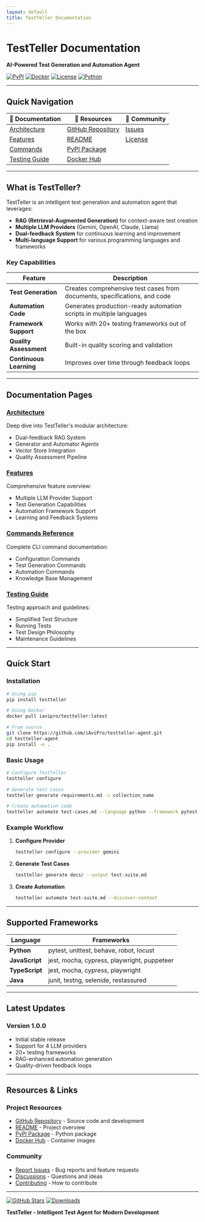 ```yaml
---
layout: default
title: TestTeller Documentation
---
```


<!-- This comment separates Jekyll front matter from content -->

# TestTeller Documentation

**AI-Powered Test Generation and Automation Agent**

[![PyPI](https://img.shields.io/pypi/v/testteller)](https://pypi.org/project/testteller/)
[![Docker](https://img.shields.io/docker/v/iavipro/testteller?label=docker&logo=docker)](https://hub.docker.com/r/iavipro/testteller)
[![License](https://img.shields.io/badge/License-Apache%202.0-blue.svg)](https://opensource.org/licenses/Apache-2.0)
[![Python](https://img.shields.io/pypi/pyversions/testteller)](https://pypi.org/project/testteller/)

---

## Quick Navigation

| 📖 Documentation | 🚀 Resources | 🤝 Community |
|------------------|--------------|--------------|
| [Architecture](ARCHITECTURE.md) | [GitHub Repository](https://github.com/iAviPro/testteller-agent) | [Issues](https://github.com/iAviPro/testteller-agent/issues) |
| [Features](FEATURES.md) | [README](https://github.com/iAviPro/testteller-agent/blob/main/README.md) | [License](https://github.com/iAviPro/testteller-agent/blob/main/LICENSE) |
| [Commands](COMMANDS.md) | [PyPI Package](https://pypi.org/project/testteller/) |  |
| [Testing Guide](TESTING.md) | [Docker Hub](https://hub.docker.com/r/iavipro/testteller) | |

---

## What is TestTeller?

TestTeller is an intelligent test generation and automation agent that leverages:
- **RAG (Retrieval-Augmented Generation)** for context-aware test creation
- **Multiple LLM Providers** (Gemini, OpenAI, Claude, Llama)
- **Dual-feedback System** for continuous learning and improvement
- **Multi-language Support** for various programming languages and frameworks

### Key Capabilities

| Feature | Description |
|---------|-------------|
| **Test Generation** | Creates comprehensive test cases from documents, specifications, and code |
| **Automation Code** | Generates production-ready automation scripts in multiple languages |
| **Framework Support** | Works with 20+ testing frameworks out of the box |
| **Quality Assessment** | Built-in quality scoring and validation |
| **Continuous Learning** | Improves over time through feedback loops |

---

## Documentation Pages

### [Architecture](ARCHITECTURE.md)
Deep dive into TestTeller's modular architecture:
- Dual-feedback RAG System
- Generator and Automator Agents
- Vector Store Integration
- Quality Assessment Pipeline

### [Features](FEATURES.md)
Comprehensive feature overview:
- Multiple LLM Provider Support
- Test Generation Capabilities
- Automation Framework Support
- Learning and Feedback Systems

### [Commands Reference](COMMANDS.md)
Complete CLI command documentation:
- Configuration Commands
- Test Generation Commands
- Automation Commands
- Knowledge Base Management

### [Testing Guide](TESTING.md)
Testing approach and guidelines:
- Simplified Test Structure
- Running Tests
- Test Design Philosophy
- Maintenance Guidelines

---

## Quick Start

### Installation

```bash
# Using pip
pip install testteller

# Using Docker
docker pull iavipro/testteller:latest

# From source
git clone https://github.com/iAviPro/testteller-agent.git
cd testteller-agent
pip install -e .
```

### Basic Usage

```bash
# Configure TestTeller
testteller configure

# Generate test cases
testteller generate requirements.md -c collection_name

# Create automation code
testteller automate test-cases.md --language python --framework pytest -c collection_name
```

### Example Workflow

1. **Configure Provider**
   ```bash
   testteller configure --provider gemini
   ```

2. **Generate Test Cases**
   ```bash
   testteller generate docs/ --output test-suite.md
   ```

3. **Create Automation**
   ```bash
   testteller automate test-suite.md --discover-context
   ```

---

## Supported Frameworks

| Language | Frameworks |
|----------|------------|
| **Python** | pytest, unittest, behave, robot, locust |
| **JavaScript** | jest, mocha, cypress, playwright, puppeteer |
| **TypeScript** | jest, mocha, cypress, playwright |
| **Java** | junit, testng, selenide, restassured |

---

## Latest Updates

### Version 1.0.0
- Initial stable release
- Support for 4 LLM providers
- 20+ testing frameworks
- RAG-enhanced automation generation
- Quality-driven feedback loops

---

## Resources & Links

### Project Resources
- [GitHub Repository](https://github.com/iAviPro/testteller-agent) - Source code and development
- [README](https://github.com/iAviPro/testteller-agent/blob/main/README.md) - Project overview
- [PyPI Package](https://pypi.org/project/testteller/) - Python package
- [Docker Hub](https://hub.docker.com/r/iavipro/testteller) - Container images

### Community
- [Report Issues](https://github.com/iAviPro/testteller-agent/issues) - Bug reports and feature requests
- [Discussions](https://github.com/iAviPro/testteller-agent/discussions) - Questions and ideas
- [Contributing](https://github.com/iAviPro/testteller-agent/blob/main/CONTRIBUTING.md) - How to contribute

---

[![GitHub Stars](https://img.shields.io/github/stars/iAviPro/testteller-agent?style=social)](https://github.com/iAviPro/testteller-agent)
[![Downloads](https://pepy.tech/badge/testteller)](https://pepy.tech/project/testteller)

**TestTeller - Intelligent Test Agent for Modern Development**